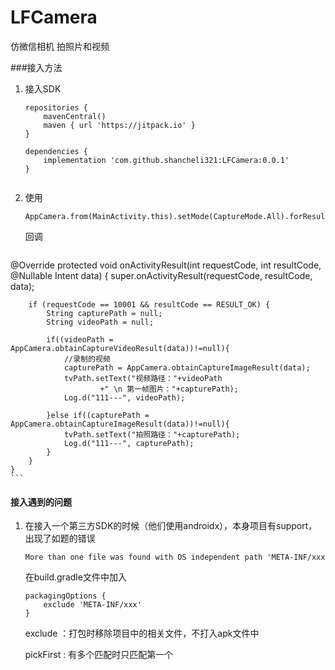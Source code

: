 # LFCamera


仿微信相机 拍照片和视频

###接入方法

1. 接入SDK

	```
	repositories {
		mavenCentral()
		maven { url 'https://jitpack.io' }
	}
	
	dependencies {
        implementation 'com.github.shancheli321:LFCamera:0.0.1'
	}
		
	```

2. 使用
	
	```
	AppCamera.from(MainActivity.this).setMode(CaptureMode.All).forResult(10001);
	
	```
	
	回调
	
	
	```
@Override
    protected void onActivityResult(int requestCode, int resultCode, @Nullable Intent data) {
        super.onActivityResult(requestCode, resultCode, data);

        if (requestCode == 10001 && resultCode == RESULT_OK) {
            String capturePath = null;
            String videoPath = null;

            if((videoPath = AppCamera.obtainCaptureVideoResult(data))!=null){
                //录制的视频
                capturePath = AppCamera.obtainCaptureImageResult(data);
                tvPath.setText("视频路径："+videoPath
                        +" \n 第一帧图片："+capturePath);
                Log.d("111---", videoPath);

            }else if((capturePath = AppCamera.obtainCaptureImageResult(data))!=null){
                tvPath.setText("拍照路径："+capturePath);
                Log.d("111---", capturePath);
            }
        }
    }
	```


#### 接入遇到的问题
1. 在接入一个第三方SDK的时候（他们使用androidx），本身项目有support，出现了如题的错误 

	```
	More than one file was found with OS independent path 'META-INF/xxx
	```

	在build.gradle文件中加入

	```
	packagingOptions {
		exclude 'META-INF/xxx'
	}
	```

	exclude ：打包时移除项目中的相关文件，不打入apk文件中

	pickFirst : 有多个匹配时只匹配第一个
